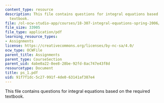 ```yaml
---
content_type: resource
description: This file contains questions for integral equations based on the required
  textbook.
file: /ol-ocw-studio-app/courses/18-307-integral-equations-spring-2006/91f7f1dc5c27991f4de063141af387e4_ps_1.pdf
file_size: 33905
file_type: application/pdf
learning_resource_types:
- Assignments
license: https://creativecommons.org/licenses/by-nc-sa/4.0/
ocw_type: OCWFile
parent_title: Assignments
parent_type: CourseSection
parent_uid: 4abe0a22-8ee8-28be-92fd-8ac747e43f8d
resourcetype: Document
title: ps_1.pdf
uid: 91f7f1dc-5c27-991f-4de0-63141af387e4
---
```

This file contains questions for integral equations based on the required textbook.